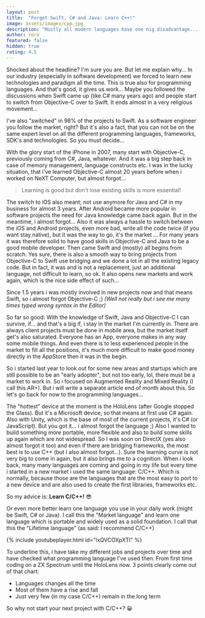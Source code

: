 ```yaml
---
layout: post
title:  "Forget Swift, C# and Java: Learn C++!"
image: assets/images/cpp.jpg
description: "Mostly all modern languages have one nig disadvantage... code tend to just run for 2-3 years ..."
author: roro
featured: false
hidden: true
rating: 4.5
---
```

Shocked about the headline? I'm sure you are. But let me explain why... In our industry (especially in software development) we forced to learn new technologies and paradigm all the time. This is true also for programming languages. And that's good, it gives us work... Maybe you followed the discussions when Swift came up (like C# many years ago) and people start to switch from Objective-C over to Swift. It ends almost in a very religious movement...

I've also "switched" in 98% of the projects to Swift. As a software engineer you follow the market, right? But it's also a fact, that you can not be on the same expert level on all the different programming languages, frameworks, SDK's and technologies. So you must decide...

With the glory start of the iPhone in 2007, many start with Objective-C, previously coming from C#, Java, whatever. And it was a big step back in case of memory management, language constructs etc. I was in the lucky situation, that i've learned Objective-C almost 20 years before when i worked on NeXT Computer, but almost forgot...

> Learning is good but don't lose existing skills is more essential!

The switch to iOS also meant; not use anymore for Java and C# in my business for almost 3 years. After Android became more popular in software projects the need for Java knowledge came back again. But in the meantime, i almost forgot... Also it was always a hassle to switch between the iOS and Android projects, even more bad, write all the code twice (if you want stay native), but it was the way to go, it's the market ... For many years it was therefore solid to have good skills in Objective-C and Java to be a good mobile developer. Then came Swift and (mostly) all begins from scratch. Yes sure, there is also a smooth way to bring projects from Objective-C to Swift use bridging and we done a lot in all the existing legacy code. But in fact, it was and is not a replacement, just an additional language, not difficult to learn, so ok. It also opens new markets and work again, which is the nice side effect of such...

Since 1.5 years i was mostly involved in new projects now and that means Swift, so i almost forgot Objective-C ;) *(Well not really but i see me many times typed wrong syntax in the Editor)*

So far so good: With the knowledge of Swift, Java and Objective-C I can survive, if... and that's a big if, i stay in the market I'm currently in. There are always client projects must be done in mobile area, but the market itself get's also saturated. Everyone has an App, everyone makes in any way some mobile things. And even there is to less experienced people in the market to fill all the positions, it's much more difficult to make good money directly in the AppStore then it was in the begin.

So i started last year to look out for some new areas and startups which are still possible to be an "early adopter", but not too early, lol, there must be a market to work in. So i focused on Augmented Reality and Mixed Reality (I call this AR+). But i will write a separate article end of month about this. So let's go back for now to the programming languages...

The "hottest" device at the moment is the HoloLens (after Google stopped the Glass). But it's a Microsoft device, so that means at first use C# again. Also with Unity, which is the base of most of the current projects, it's C# (or JavaScript). But you got it... i almost forgot the language ;) Also I wanted to build something more portable, more flexible and also to build some skills up again which are not widespread. So I was soon on DirectX (yes also almost forgot it too) and even if there are bridging frameworks, the most best is to use C++ (but I also almost forgot...). Sure the learning curve is not very big to come in again, but it also brings me to a cognition. When i look back, many many languages are coming and going in my life but every time i started in a new market i used the same language: C/C++. Which is normally, because those are the languages that are the most easy to port to a new device and are also used to create the first libraries, frameworks etc.

So my advice is: **Learn C/C++!** 😎

Or even more better learn one language you use in your daily work (might be Swift, C# or Java). I call this the "Market language" and learn one language which is portable and widely used as a solid foundation. I call that this the "Lifetime language" (as said: I recommend C/C++)

{% include youtubeplayer.html id="lxQVCOXpXTI" %}

To underline this, i have take my different jobs and projects over time and have checked what programming language I've used then. From first time coding on a ZX Spectrum until the HoloLens now. 3 points clearly come out of that chart:

- Languages changes all the time
- Most of them have a rise and fall
- Just very few (in my case C/C++) remain in the long term

So why not start your next project with C/C++? 😀
